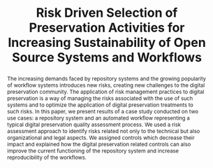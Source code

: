 ---
abstract: 'The increasing demands faced by repository systems and the growing popularity
  of workflow systems introduces new risks, creating new challenges to the digital
  preservation community. The application of risk management practices to digital
  preservation is a way of managing the risks associated with the use of such systems
  and to optimize the application of digital preservation treatments to such risks.
  In this paper, we present results of a case study conducted on two use cases: a
  repository system and an automated workflow representing a typical digital preservation
  quality assessment process. We used a risk assessment approach to identify risks
  related not only to the technical but also organizational and legal aspects. We
  assigned controls which decrease their impact and explained how the digital preservation
  related controls can also improve the current functioning of the repository system
  and increase reproducibility of the workflows.'
creators:
- Miksa, Tomasz
- Vieira, Ricardo
- Strodl, Stephan
- Mayer, Rudolf
- Antunes, Goncalo
- Rauber, Andreas
date: null
document_url: https://services.phaidra.univie.ac.at/api/object/o:378104/download
grand_parent: iPRES
institutions: []
keywords: []
landing_page_url: https://phaidra.univie.ac.at/o:378104
language: eng
layout: publication
license: CC BY-NC-SA 3.0 AT
notes_url: null
parent: iPRES 2014
presentation_url: null
publication_type: paper
size: 1021830
source_name: iPRES
title: Risk Driven Selection of Preservation Activities for Increasing Sustainability
  of Open Source Systems and Workflows
year: 2014
---